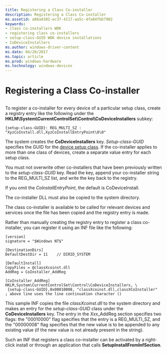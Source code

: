```yaml
---
title: Registering a Class Co-installer
description: Registering a Class Co-installer
ms.assetid: a86a4302-ec37-4117-aa5c-4fa84fbb7902
keywords:
- class co-installers WDK
- registering class co-installers
- setup-class-GUID WDK device installations
- CoDeviceInstallers
ms.author: windows-driver-content
ms.date: 04/20/2017
ms.topic: article
ms.prod: windows-hardware
ms.technology: windows-devices
---
```


# Registering a Class Co-installer


## <a href="" id="ddk-registering-a-class-co-installer-dg"></a>


To register a co-installer for every device of a particular setup class, create a registry entry like the following under the **HKLM\\System\\CurrentControlSet\\Control\\CoDeviceInstallers** subkey:

```
{setup-class-GUID}: REG_MULTI_SZ : "XyzCoInstall.dll,XyzCoInstallEntryPoint\0\0"
```

The system creates the **CoDeviceInstallers** key. *Setup-class-GUID* specifies the GUID for the [device setup class](device-setup-classes.md). If the co-installer applies to more than one class of devices, create a separate value entry for each setup class.

You must not overwrite other co-installers that have been previously written to the *setup-class-GUID* key. Read the key, append your co-installer string to the REG\_MULTI\_SZ list, and write the key back to the registry.

If you omit the *CoInstallEntryPoint*, the default is CoDeviceInstall.

The co-installer DLL must also be copied to the system directory.

The class co-installer is available to be called for relevant devices and services once the file has been copied and the registry entry is made.

Rather than manually creating the registry entry to register a class co-installer, you can register it using an INF file like the following:

```
[version]
signature = "$Windows NT$"
 
[DestinationDirs]
DefaultDestDir = 11    // DIRID_SYSTEM
 
[DefaultInstall]
CopyFiles = @classXcoinst.dll
AddReg = CoInstaller_AddReg
 
[CoInstaller_AddReg]
HKLM,System\CurrentControlSet\Control\CoDeviceInstallers, \
 {setup-class-GUID},0x00010008, "classXcoinst.dll,classXCoInstaller"
; above line uses the line continuation character ()
```

This sample INF copies the file *classXcoinst.dll* to the system directory and makes an entry for the *setup-class-GUID* class under the **CoDeviceInstallers** key. The entry in the *Xxx*\_AddReg section specifies two flags: the "00010000" flag specifies that the entry is a REG\_MULTI\_SZ, and the "00000008" flag specifies that the new value is to be appended to any existing value (if the new value is not already present in the string).

Such an INF that registers a class co-installer can be activated by a right-click install or through an application that calls **SetupInstallFromInfSection**.

 

 






